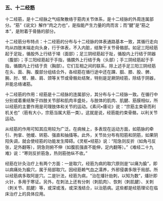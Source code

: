### 五、十二经筋

十二经筋，是十二经脉之气结聚散络于筋肉关节体系，是十二经脉的外周连属部分。“筋”《说文》解作“肉之力也”，是指能产生力量的肉而言；而“腱”是“筋之本”，是附着于骨胳的部分。

十二经筋分布特点：十二经筋的分布与十二经脉的体表通路基本一致，其循行走向均从四肢末端走向头身，行于体表，不入内脏，结聚于关节骨骼部。如足三阳经筋起于足趾，循股外上行结于頄（面部）；足三阴经筋起于趾，循股内上行结于阴器（腹部）；手三阳经筋起于手指，循臑外上行结于角（头部）；手三阴经筋起于手指，循臑内上行结于贲（胸部）。它们互相之间的联系，除上述手足三阳三阴经筋在头、面、胸、腹部分组结合外，各经筋在循行途中还在踝、腘、膝、股、髀、腕、肘、臂、腋、肩、颈等关节或骨骼处结聚，特别是足厥阴经筋，除结于阴器，并能总络诸筋。

十二经筋的作用：经筋是十二经脉的连属部分，其分布与十二经脉一致。在循行中分别或着重结聚于四肢关节部和肌肉丰盛处，与肢体的肌肉、肌腱、筋膜相似，所以经筋的主要作用是司理肢体和关节的运动。《素问•痿论》说：“宗筋主束骨而利机关也”（筋有大小，宗筋当属大筋一类）。这就是说，经筋能约束骨骼，以利关节运动。

从经筋的作用可知其应用较为广泛。在病候上，多表现在运动方面，如筋脉的牵引、拘挛、弛缓、转筋、强直和抽搐等。此外，关节处分布有阳筋和阴筋，如果阴阳失调，就会使经筋的功能发生障碍。《灵枢•经筋》说：“阳急则反折（如角弓反张，足外翻等），阴急则俯不伸（如腹肌强直不能伸，足内翻等）。”《难经二十九难》说：“寒则反折筋急，热则筋弛纵不收。” 

经筋在针灸治疗上有两个方面：一是取穴，经筋为病的取穴原则是“以痛为腧”，即以病痛处为腧穴，属于局部取穴。因经筋赖气血之濡养，外邪侵袭多限于局部。所以经筋病多取阿是穴。二是针法，经筋为病，“治在燔针劫刺，以知为数”，燔针即火针，多用于寒证。另外，在刺法上还有分刺（刺肌肉）、恢刺（刺肌腱）、关刺（刺关节、肌腱）等，或深或浅，或深浅结合，以治筋病。这些都是经筋理论在临床治疗上的具体应用。
